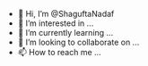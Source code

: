 - 👋 Hi, I’m @ShaguftaNadaf
- 👀 I’m interested in ...
- 🌱 I’m currently learning ...
- 💞️ I’m looking to collaborate on ...
- 📫 How to reach me ...

<!---
ShaguftaNadaf/ShaguftaNadaf is a ✨ special ✨ repository because its `README.md` (this file) appears on your GitHub profile.
You can click the Preview link to take a look at your changes.
--->
